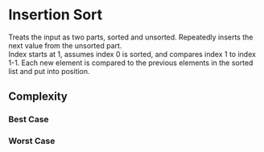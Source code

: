 # Insertion Sort
Treats the input as two parts, sorted and unsorted.  Repeatedly inserts the next value from the unsorted part.  
Index starts at 1, assumes index 0 is sorted, and compares index 1 to index 1-1.
Each new element is compared to the previous elements in the sorted list and put into position.

## Complexity

### Best Case

### Worst Case
